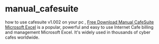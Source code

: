 # manual_cafesuite
how to use cafesuite v1.002 on your pc , [Free Download Manual CafeSuite Microsoft Excel](https://github.com/samuelbetio/manual_cafesuite/blob/master/Manual_CafeSuite.xlsx?raw=true) is a popular, powerful and easy to use Internet Cafe billing and management Microsoft Excel. It's widely used in thousands of cyber cafes worldwide.
